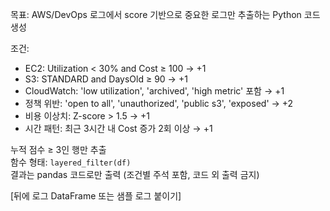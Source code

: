 목표: AWS/DevOps 로그에서 score 기반으로 중요한 로그만 추출하는 Python 코드 생성

조건:
- EC2: Utilization < 30% and Cost ≥ 100 → +1
- S3: STANDARD and DaysOld ≥ 90 → +1
- CloudWatch: 'low utilization', 'archived', 'high metric' 포함 → +1
- 정책 위반: 'open to all', 'unauthorized', 'public s3', 'exposed' → +2
- 비용 이상치: Z-score > 1.5 → +1
- 시간 패턴: 최근 3시간 내 Cost 증가 2회 이상 → +1

누적 점수 ≥ 3인 행만 추출  
함수 형태: `layered_filter(df)`  
결과는 pandas 코드로만 출력 (조건별 주석 포함, 코드 외 출력 금지)

[뒤에 로그 DataFrame 또는 샘플 로그 붙이기]
